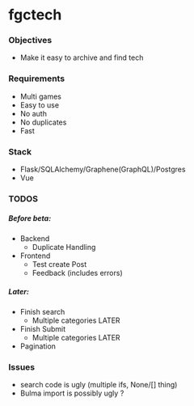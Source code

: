 # fgctech

### Objectives

- Make it easy to archive and find tech


### Requirements

- Multi games
- Easy to use
- No auth
- No duplicates
- Fast

### Stack

- Flask/SQLAlchemy/Graphene(GraphQL)/Postgres
- Vue

### TODOS

##### Before beta:
- Backend
	- Duplicate Handling
- Frontend
	- Test create Post
	- Feedback (includes errors)

##### Later:

- Finish search 
	- Multiple categories LATER
- Finish Submit 
	- Multiple categories LATER
- Pagination

### Issues

- search code is ugly (multiple ifs, None/[] thing)
- Bulma import is possibly ugly ?